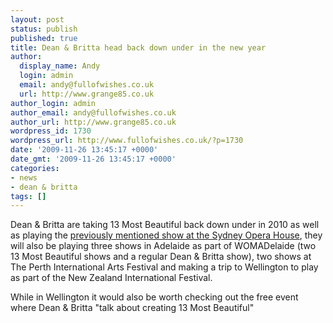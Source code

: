 ```yaml
---
layout: post
status: publish
published: true
title: Dean & Britta head back down under in the new year
author:
  display_name: Andy
  login: admin
  email: andy@fullofwishes.co.uk
  url: http://www.grange85.co.uk
author_login: admin
author_email: andy@fullofwishes.co.uk
author_url: http://www.grange85.co.uk
wordpress_id: 1730
wordpress_url: http://www.fullofwishes.co.uk/?p=1730
date: '2009-11-26 13:45:17 +0000'
date_gmt: '2009-11-26 13:45:17 +0000'
categories:
- news
- dean & britta
tags: []
---
```

<p>Dean & Britta are taking 13 Most Beautiful back down under in 2010 as well as playing the <a href="/2009/11/24/13-most-beautiful-at-the-sydney-opera-house-in-february/">previously mentioned show at the Sydney Opera House</a>, they will also be <span class="removed_link" title="http://www.womadelaide.com.au/program/deanandbritta.html">playing three shows in Adelaide as part of WOMADelaide</span> (two 13 Most Beautiful shows and a regular Dean & Britta show), two shows at <span class="removed_link" title="http://www.perthfestival.com.au/Events/music/13-most-beautiful-andy-warhol/">The Perth International Arts Festival</span> and making a trip to <span class="removed_link" title="http://www.nzfestival.nzpost.co.nz/music/13-most-beautiful">Wellington to play as part of the New Zealand International Festival</span>.</p>
<p>While in Wellington it would also be worth checking out the <span class="removed_link" title="http://www.nzfestival.nzpost.co.nz/talks-and-forums/13-most-beautiful-art-talk">free event where Dean & Britta "talk about creating 13 Most Beautiful"</span></p>
